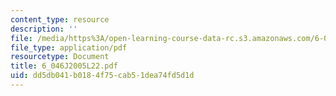 ```yaml
---
content_type: resource
description: ''
file: /media/https%3A/open-learning-course-data-rc.s3.amazonaws.com/6-046j-introduction-to-algorithms-sma-5503-fall-2005/dd5db041b0184f75cab51dea74fd5d1d_6_046J2005L22.pdf
file_type: application/pdf
resourcetype: Document
title: 6_046J2005L22.pdf
uid: dd5db041-b018-4f75-cab5-1dea74fd5d1d
---
```

